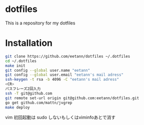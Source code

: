 # dotfiles  
This is a repository for my dotfiles  

# Installation  
```sh
git clone https://github.com/eetann/dotfiles ~/.dotfiles
cd ~/.dotfiles
make init
git config --global user.name "eetann"
git config --global user.email "eetann's mail adress"
ssh-keygen -t rsa -b 4096 -C "eetann's mail adress"
<CR>
パスフレーズ2回入力
ssh -T git@github.com
git remote set-url origin git@github.com:eetann/dotfiles.git
go get github.com/mattn/jvgrep
make deploy
```
vim 初回起動は sudo しないもしくはviminfoあとで消す  
